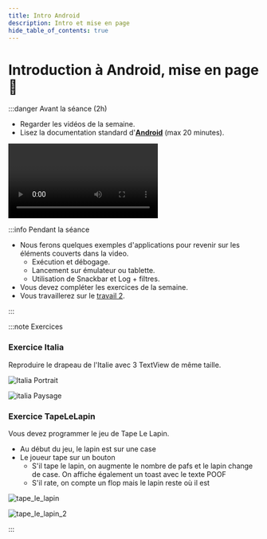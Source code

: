 ```yaml
---
title: Intro Android
description: Intro et mise en page
hide_table_of_contents: true
---
```


# Introduction à Android, mise en page 🤖

<Row>

<Column>

:::danger Avant la séance (2h)

- Regarder les vidéos de la semaine.
- Lisez la documentation standard d'**[Android](https://developer.android.com/index.html)** (max 20 minutes).



<Video url="https://youtu.be/5rBZ4P06usU" />

Code après la video [ici](https://github.com/jorisdeguet/tapeLeLapinKotlin24/tree/main). 


Note :  la video suivante est très ancienne mais toutes les explications s'appliquent exactement pareil.

<Video url="https://youtu.be/x-dQ5Sa0Ns0" />

:::

</Column>

<Column>

:::info Pendant la séance

- Nous ferons quelques exemples d'applications pour revenir sur les éléments couverts dans la video.
  - Exécution et débogage.
  - Lancement sur émulateur ou tablette.
  - Utilisation de Snackbar et Log + filtres.
- Vous devez compléter les exercices de la semaine.
- Vous travaillerez sur le [travail 2](../tp/tp2).

:::

</Column>

</Row>

:::note Exercices

### Exercice Italia

Reproduire le drapeau de l'Italie avec 3 TextView de même taille.

<Row>

<Column size="4">

![Italia Portrait](_11-intro-android/italia_portait.png)

</Column>

<Column size="8">

![italia Paysage](_11-intro-android/italia_paysage.png)

</Column>

</Row>

### Exercice TapeLeLapin

Vous devez programmer le jeu de Tape Le Lapin.

- Au début du jeu, le lapin est sur une case
- Le joueur tape sur un bouton
  - S'il tape le lapin, on augmente le nombre de pafs et le lapin change de case. On affiche également un toast avec le texte POOF
  - S'il rate, on compte un flop mais le lapin reste où il est

<Row>

<Column size="6">

![tape_le_lapin](_11-intro-android/Tape_le_lapin.png)

</Column>

<Column size="6">

![tape_le_lapin_2](_11-intro-android/Tape_le_lapin2.png)

</Column>

</Row>

:::
